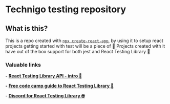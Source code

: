 # Technigo testing repository

## What is this?

This is a repo created with [`npx create-react-app`](https://create-react-app.dev/docs/getting-started), by using it to setup react projects getting started with test will be a piece of 🧁 Projects created with it have out of the box support for both jest and React Testing Library 🎉

### Valuable links

**- [React Testing Library API - intro 👀](https://testing-library.com/docs/react-testing-library/intro)**

**- [Free code camp guide to React Testing Library 💪](https://www.freecodecamp.org/news/8-simple-steps-to-start-testing-react-apps-using-react-testing-library-and-jest/)**

**- [Discord for React Testing Library 🤓](https://discord.com/invite/c6JN9fM)**
